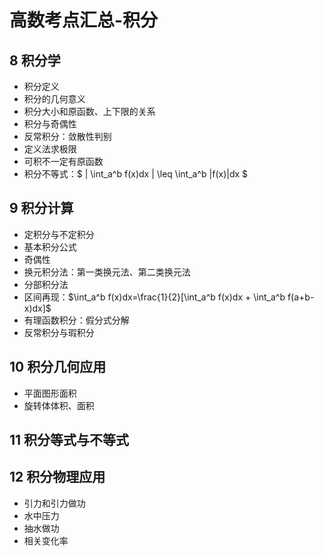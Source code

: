 # 高数考点汇总-积分

## 8 积分学
- 积分定义
- 积分的几何意义
- 积分大小和原函数、上下限的关系
- 积分与奇偶性
- 反常积分：敛散性判别
- 定义法求极限
- 可积不一定有原函数
- 积分不等式：$ | \int_a^b f(x)dx | \leq \int_a^b |f(x)|dx $

## 9 积分计算
- 定积分与不定积分
- 基本积分公式
- 奇偶性
- 换元积分法：第一类换元法、第二类换元法
- 分部积分法
- 区间再现：$\int_a^b f(x)dx=\frac{1}{2}[\int_a^b f(x)dx + \int_a^b f(a+b-x)dx]$
- 有理函数积分：假分式分解
- 反常积分与瑕积分

## 10 积分几何应用

- 平面图形面积
- 旋转体体积、面积

## 11 积分等式与不等式

## 12 积分物理应用
- 引力和引力做功
- 水中压力
- 抽水做功
- 相关变化率
